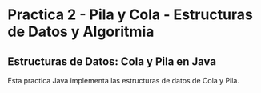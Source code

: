 # Practica 2 - Pila y Cola - Estructuras de Datos y Algoritmia

## Estructuras de Datos: Cola y Pila en Java

Esta practica Java implementa las estructuras de datos de Cola y Pila.
